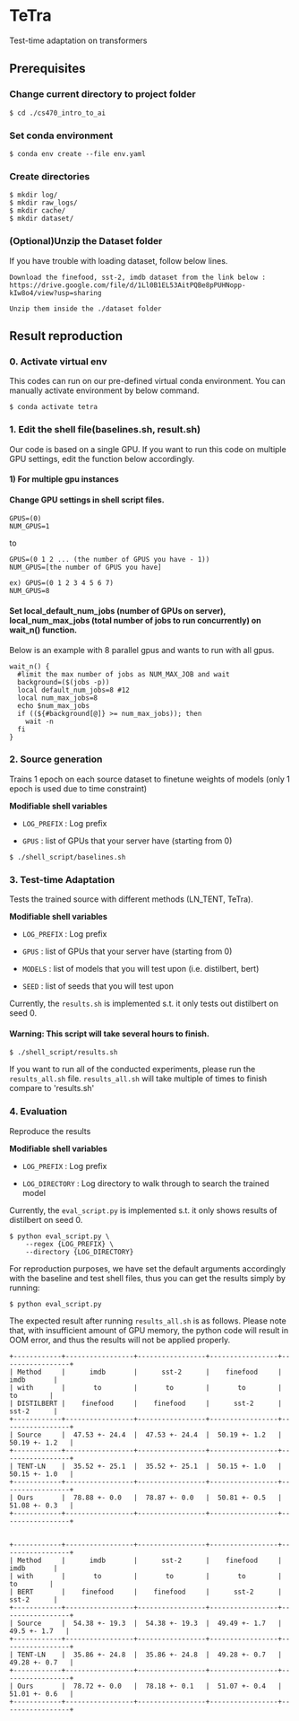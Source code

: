 # TeTra

Test-time adaptation on transformers

## Prerequisites

### Change current directory to project folder
```
$ cd ./cs470_intro_to_ai
```
### Set conda environment
```
$ conda env create --file env.yaml
```
### Create directories
```
$ mkdir log/
$ mkdir raw_logs/
$ mkdir cache/
$ mkdir dataset/
```

### (Optional)Unzip the Dataset folder
If you have trouble with loading dataset, follow below lines.
```
Download the finefood, sst-2, imdb dataset from the link below :
https://drive.google.com/file/d/1Ll0B1EL53AitPQBe8pPUHNopp-kIw8o4/view?usp=sharing

Unzip them inside the ./dataset folder
```


## Result reproduction

### 0. Activate virtual env
This codes can run on our pre-defined virtual conda environment.
You can manually activate environment by below command.
```
$ conda activate tetra
```

### 1. Edit the shell file(baselines.sh, result.sh)
Our code is based on a single GPU.
If you want to run this code on multiple GPU settings, edit the function below accordingly.

#### 1) For multiple gpu instances
#### Change GPU settings in shell script files.
```
GPUS=(0)
NUM_GPUS=1
```
  to
```
GPUS=(0 1 2 ... (the number of GPUS you have - 1))
NUM_GPUS=[the number of GPUS you have]

ex) GPUS=(0 1 2 3 4 5 6 7)
NUM_GPUS=8
```

#### Set local_default_num_jobs (number of GPUs on server), local_num_max_jobs (total number of jobs to run concurrently) on wait_n() function.
Below is an example with 8 parallel gpus and wants to run with all gpus.

```
wait_n() {
  #limit the max number of jobs as NUM_MAX_JOB and wait
  background=($(jobs -p))
  local default_num_jobs=8 #12
  local num_max_jobs=8
  echo $num_max_jobs
  if ((${#background[@]} >= num_max_jobs)); then
    wait -n
  fi
}
```

### 2. Source generation
Trains 1 epoch on each source dataset to finetune weights of models (only 1 epoch is used due to time constraint)

**Modifiable shell variables**
- `LOG_PREFIX` : Log prefix

- `GPUS` : list of GPUs that your server have (starting from 0)


```
$ ./shell_script/baselines.sh 
```

### 3. Test-time Adaptation
Tests the trained source with different methods (LN_TENT, TeTra).

**Modifiable shell variables**
- `LOG_PREFIX` : Log prefix

- `GPUS` : list of GPUs that your server have (starting from 0)

- `MODELS` : list of models that you will test upon (i.e. distilbert, bert)
- `SEED` : list of seeds that you will test upon

Currently, the `results.sh` is implemented s.t. it only tests out distilbert on seed 0.
#### Warning: This script will take several hours to finish.
```
$ ./shell_script/results.sh 
```
If you want to run all of the conducted experiments, please run the `results_all.sh` file.
`results_all.sh` will take multiple of times to finish compare to 'results.sh'

### 4. Evaluation
Reproduce the results

**Modifiable shell variables**
- `LOG_PREFIX` : Log prefix

- `LOG_DIRECTORY` : Log directory to walk through to search the trained model

Currently, the `eval_script.py` is implemented s.t. it only shows results of distilbert on seed 0.
```
$ python eval_script.py \
    --regex {LOG_PREFIX} \
    --directory {LOG_DIRECTORY}
```
For reproduction purposes, we have set the default arguments accordingly with the baseline and test shell files, thus you can get the results simply by running:
```
$ python eval_script.py
```

The expected result after running `results_all.sh` is as follows. Please note that, with insufficient amount of GPU memory, the python code will result in OOM error, and thus the results will not be applied properly.
```
+------------+-----------------+-----------------+-----------------+-----------------+
| Method     |      imdb       |      sst-2      |    finefood     |      imdb       |
| with       |       to        |       to        |       to        |       to        |
| DISTILBERT |    finefood     |    finefood     |      sst-2      |      sst-2      |
+------------+-----------------+-----------------+-----------------+-----------------+
| Source     |  47.53 +- 24.4  |  47.53 +- 24.4  |  50.19 +- 1.2   |  50.19 +- 1.2   |
+------------+-----------------+-----------------+-----------------+-----------------+
| TENT-LN    |  35.52 +- 25.1  |  35.52 +- 25.1  |  50.15 +- 1.0   |  50.15 +- 1.0   |
+------------+-----------------+-----------------+-----------------+-----------------+
| Ours       |  78.88 +- 0.0   |  78.87 +- 0.0   |  50.81 +- 0.5   |  51.08 +- 0.3   |
+------------+-----------------+-----------------+-----------------+-----------------+


+------------+-----------------+-----------------+-----------------+-----------------+
| Method     |      imdb       |      sst-2      |    finefood     |      imdb       |
| with       |       to        |       to        |       to        |       to        |
| BERT       |    finefood     |    finefood     |      sst-2      |      sst-2      |
+------------+-----------------+-----------------+-----------------+-----------------+
| Source     |  54.38 +- 19.3  |  54.38 +- 19.3  |  49.49 +- 1.7   |   49.5 +- 1.7   |
+------------+-----------------+-----------------+-----------------+-----------------+
| TENT-LN    |  35.86 +- 24.8  |  35.86 +- 24.8  |  49.28 +- 0.7   |  49.28 +- 0.7   |
+------------+-----------------+-----------------+-----------------+-----------------+
| Ours       |  78.72 +- 0.0   |  78.18 +- 0.1   |  51.07 +- 0.4   |  51.01 +- 0.6   |
+------------+-----------------+-----------------+-----------------+-----------------+
```

